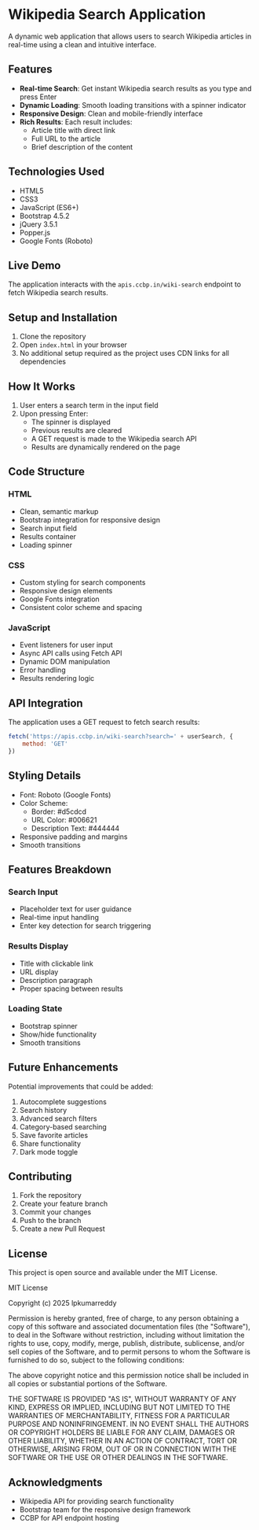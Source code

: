 # Wikipedia Search Application

A dynamic web application that allows users to search Wikipedia articles in real-time using a clean and intuitive interface.

## Features

- **Real-time Search**: Get instant Wikipedia search results as you type and press Enter
- **Dynamic Loading**: Smooth loading transitions with a spinner indicator
- **Responsive Design**: Clean and mobile-friendly interface
- **Rich Results**: Each result includes:
  - Article title with direct link
  - Full URL to the article
  - Brief description of the content

## Technologies Used

- HTML5
- CSS3
- JavaScript (ES6+)
- Bootstrap 4.5.2
- jQuery 3.5.1
- Popper.js
- Google Fonts (Roboto)

## Live Demo

The application interacts with the `apis.ccbp.in/wiki-search` endpoint to fetch Wikipedia search results.

## Setup and Installation

1. Clone the repository
2. Open `index.html` in your browser
3. No additional setup required as the project uses CDN links for all dependencies

## How It Works

1. User enters a search term in the input field
2. Upon pressing Enter:
   - The spinner is displayed
   - Previous results are cleared
   - A GET request is made to the Wikipedia search API
   - Results are dynamically rendered on the page

## Code Structure

### HTML
- Clean, semantic markup
- Bootstrap integration for responsive design
- Search input field
- Results container
- Loading spinner

### CSS
- Custom styling for search components
- Responsive design elements
- Google Fonts integration
- Consistent color scheme and spacing

### JavaScript
- Event listeners for user input
- Async API calls using Fetch API
- Dynamic DOM manipulation
- Error handling
- Results rendering logic

## API Integration

The application uses a GET request to fetch search results:
```javascript
fetch('https://apis.ccbp.in/wiki-search?search=' + userSearch, {
    method: 'GET'
})
```

## Styling Details

- Font: Roboto (Google Fonts)
- Color Scheme:
  - Border: #d5cdcd
  - URL Color: #006621
  - Description Text: #444444
- Responsive padding and margins
- Smooth transitions

## Features Breakdown

### Search Input
- Placeholder text for user guidance
- Real-time input handling
- Enter key detection for search triggering

### Results Display
- Title with clickable link
- URL display
- Description paragraph
- Proper spacing between results

### Loading State
- Bootstrap spinner
- Show/hide functionality
- Smooth transitions

## Future Enhancements

Potential improvements that could be added:

1. Autocomplete suggestions
2. Search history
3. Advanced search filters
4. Category-based searching
5. Save favorite articles
6. Share functionality
7. Dark mode toggle

## Contributing

1. Fork the repository
2. Create your feature branch
3. Commit your changes
4. Push to the branch
5. Create a new Pull Request

## License

This project is open source and available under the MIT License.

MIT License

Copyright (c) 2025 lpkumarreddy

Permission is hereby granted, free of charge, to any person obtaining a copy
of this software and associated documentation files (the "Software"), to deal
in the Software without restriction, including without limitation the rights
to use, copy, modify, merge, publish, distribute, sublicense, and/or sell
copies of the Software, and to permit persons to whom the Software is
furnished to do so, subject to the following conditions:

The above copyright notice and this permission notice shall be included in all
copies or substantial portions of the Software.

THE SOFTWARE IS PROVIDED "AS IS", WITHOUT WARRANTY OF ANY KIND, EXPRESS OR
IMPLIED, INCLUDING BUT NOT LIMITED TO THE WARRANTIES OF MERCHANTABILITY,
FITNESS FOR A PARTICULAR PURPOSE AND NONINFRINGEMENT. IN NO EVENT SHALL THE
AUTHORS OR COPYRIGHT HOLDERS BE LIABLE FOR ANY CLAIM, DAMAGES OR OTHER
LIABILITY, WHETHER IN AN ACTION OF CONTRACT, TORT OR OTHERWISE, ARISING FROM,
OUT OF OR IN CONNECTION WITH THE SOFTWARE OR THE USE OR OTHER DEALINGS IN THE
SOFTWARE.

## Acknowledgments

- Wikipedia API for providing search functionality
- Bootstrap team for the responsive design framework
- CCBP for API endpoint hosting
